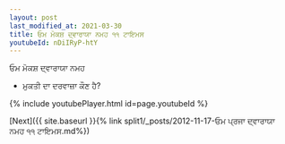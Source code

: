 ```yaml
---
layout: post
last_modified_at: 2021-03-30
title: ਓਮ ਮੋਕਸ਼ ਦ੍ਵਾਰਾਯਾ ਨਮਹ ੧੧ ਟਾਇਮਸ
youtubeId: nDiIRyP-htY
---
```

 
 
 ਓਮ ਮੋਕਸ਼ ਦ੍ਵਾਰਾਯਾ ਨਮਹ  
 
 - ਮੁਕਤੀ ਦਾ ਦਰਵਾਜ਼ਾ ਕੌਣ ਹੈ? 
 
  
 
  
 
 
 
 
 
 


{% include youtubePlayer.html id=page.youtubeId %}
 
[Next]({{ site.baseurl }}{% link  split1/_posts/2012-11-17-ਓਮ ਪ੍ਰਜਾ ਦ੍ਵਾਰਾਯਾ ਨਮਹ ੧੧ ਟਾਇਮਸ.md%})
 

